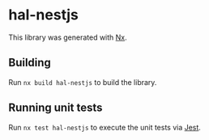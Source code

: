 # hal-nestjs

This library was generated with [Nx](https://nx.dev).

## Building

Run `nx build hal-nestjs` to build the library.

## Running unit tests

Run `nx test hal-nestjs` to execute the unit tests via [Jest](https://jestjs.io).
